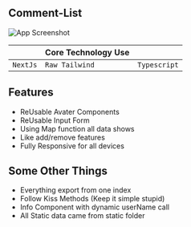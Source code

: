 ## Comment-List

![App Screenshot](https://i.ibb.co/3MBfWZh/l3cxamx1e6vpngqjtdyt.jpg)

|          | Core Technology Use |              |
| :------- | :------------------ | :----------- |
| `NextJs` | `Raw Tailwind`      | `Typescript` |

## Features

- ReUsable Avater Components
- ReUsable Input Form
- Using Map function all data shows
- Like add/remove features
- Fully Responsive for all devices

## Some Other Things

- Everything export from one index
- Follow Kiss Methods (Keep it simple stupid)
- Info Component with dynamic userName call
- All Static data came from static folder
